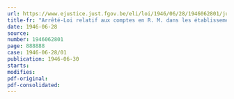 ```yaml
---
url: https://www.ejustice.just.fgov.be/eli/loi/1946/06/28/1946062801/justel
title-fr: "Arrêté-Loi relatif aux comptes en R. M. dans les établissements de crédit des territoires qui ont été placés sous le régime administratif allemand et au règlement de certains cas particuliers en matière de conversion monétaire"
date: 1946-06-28
source:
number: 1946062801
page: 888888
case: 1946-06-28/01
publication: 1946-06-30
starts:
modifies:
pdf-original:
pdf-consolidated:
---
```


